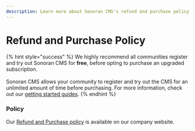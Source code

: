 ```yaml
---
description: Learn more about Sonoran CMS's refund and purchase policy.
---
```


# Refund and Purchase Policy

{% hint style="success" %}
We highly recommend all communities register and try out Sonoran CMS for **free**, before opting to purchase an upgraded subscription.\
\
Sonoran CMS allows your community to register and try out the CMS for an unlimited amount of time before purchasing. For more information, check out our [getting started guides](../../tutorials/getting-started/).
{% endhint %}

### Policy

Our [Refund and Purchase policy](https://sonoransoftware.com/assets/files/internal/purchase\_policy.pdf) is available on our company website.
